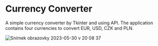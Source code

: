 # Currency Converter

A simple currency converter by Tkinter and using API. The application contains four currencies to convert EUR, USD, CZK and PLN.

![Snímek obrazovky 2023-05-30 v 20 08 37](https://github.com/Rostislav87/Currency_converter/assets/112706430/a9b4ea99-c544-44de-a1ef-321362dc877e)
